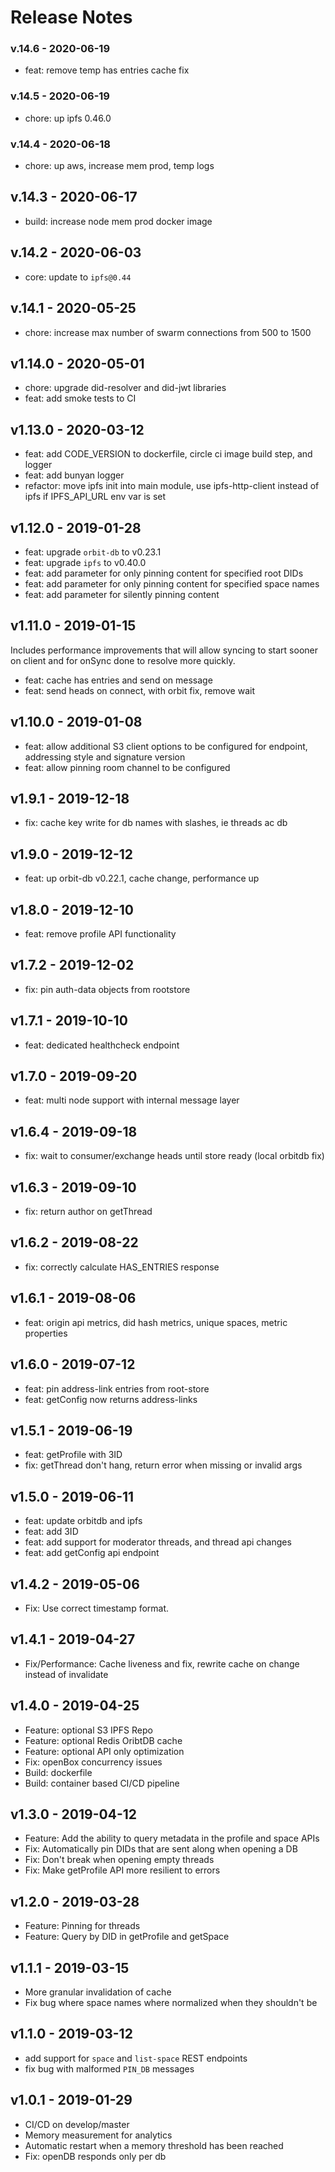 # Release Notes

### v.14.6 - 2020-06-19
* feat: remove temp has entries cache fix

### v.14.5 - 2020-06-19
* chore: up ipfs 0.46.0

### v.14.4 - 2020-06-18
* chore: up aws, increase mem prod, temp logs

## v.14.3 - 2020-06-17
* build: increase node mem prod docker image

## v.14.2 - 2020-06-03
* core: update to `ipfs@0.44`

## v.14.1 - 2020-05-25
* chore: increase max number of swarm connections from 500 to 1500

## v1.14.0 - 2020-05-01

* chore: upgrade did-resolver and did-jwt libraries
* feat: add smoke tests to CI

## v1.13.0 - 2020-03-12
* feat: add CODE_VERSION to dockerfile, circle ci image build step, and logger
* feat: add bunyan logger
* refactor: move ipfs init into main module, use ipfs-http-client instead of ipfs if IPFS_API_URL env var is set

## v1.12.0 - 2019-01-28
* feat: upgrade `orbit-db` to v0.23.1
* feat: upgrade `ipfs` to v0.40.0
* feat: add parameter for only pinning content for specified root DIDs
* feat: add parameter for only pinning content for specified space names
* feat: add parameter for silently pinning content

## v1.11.0 - 2019-01-15
Includes performance improvements that will allow syncing to start sooner on client
and for onSync done to resolve more quickly.

* feat: cache has entries and send on message
* feat: send heads on connect, with orbit fix, remove wait

## v1.10.0 - 2019-01-08
* feat: allow additional S3 client options to be configured for endpoint, addressing style and signature version
* feat: allow pinning room channel to be configured

## v1.9.1 - 2019-12-18
* fix: cache key write for db names with slashes, ie threads ac db

## v1.9.0 - 2019-12-12
* feat: up orbit-db v0.22.1, cache change, performance up

## v1.8.0 - 2019-12-10
* feat: remove profile API functionality

## v1.7.2 - 2019-12-02
* fix: pin auth-data objects from rootstore

## v1.7.1 - 2019-10-10
* feat: dedicated healthcheck endpoint

## v1.7.0 - 2019-09-20
* feat: multi node support with internal message layer

## v1.6.4 - 2019-09-18
* fix: wait to consumer/exchange heads until store ready (local orbitdb fix)

## v1.6.3 - 2019-09-10
* fix: return author on getThread

## v1.6.2 - 2019-08-22
* fix: correctly calculate HAS_ENTRIES response

## v1.6.1 - 2019-08-06
* feat: origin api metrics, did hash metrics, unique spaces, metric properties

## v1.6.0 - 2019-07-12
* feat: pin address-link entries from root-store
* feat: getConfig now returns address-links

## v1.5.1 - 2019-06-19
* feat: getProfile with 3ID
* fix: getThread don't hang, return error when missing or invalid args

## v1.5.0 - 2019-06-11
* feat: update orbitdb and ipfs
* feat: add 3ID
* feat: add support for moderator threads, and thread api changes
* feat: add getConfig api endpoint

## v1.4.2 - 2019-05-06
* Fix: Use correct timestamp format.

## v1.4.1 - 2019-04-27
* Fix/Performance: Cache liveness and fix, rewrite cache on change instead of invalidate

## v1.4.0 - 2019-04-25
* Feature: optional S3 IPFS Repo
* Feature: optional Redis OribtDB cache
* Feature: optional API only optimization
* Fix: openBox concurrency issues
* Build: dockerfile
* Build: container based CI/CD pipeline

## v1.3.0 - 2019-04-12
* Feature: Add the ability to query metadata in the profile and space APIs
* Fix: Automatically pin DIDs that are sent along when opening a DB
* Fix: Don't break when opening empty threads
* Fix: Make getProfile API more resilient to errors

## v1.2.0 - 2019-03-28
* Feature: Pinning for threads
* Feature: Query by DID in getProfile and getSpace

## v1.1.1 - 2019-03-15
* More granular invalidation of cache
* Fix bug where space names where normalized when they shouldn't be


## v1.1.0 - 2019-03-12
* add support for `space` and `list-space` REST endpoints
* fix bug with malformed `PIN_DB` messages

## v1.0.1 - 2019-01-29
* CI/CD on develop/master
* Memory measurement for analytics
* Automatic restart when a memory threshold has been reached
* Fix: openDB responds only per db
